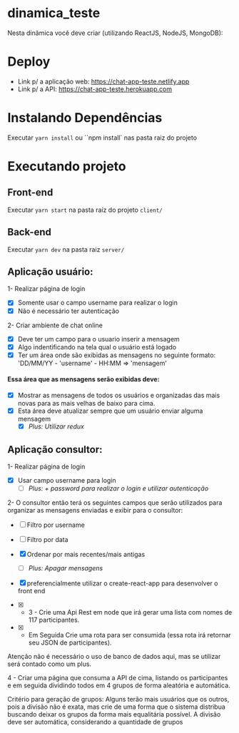 # dinamica_teste

Nesta dinâmica você deve criar (utilizando ReactJS, NodeJS, MongoDB):

# Deploy
* Link p/ a aplicação web: https://chat-app-teste.netlify.app
* Link p/ a API: https://chat-app-teste.herokuapp.com

# Instalando Dependências
Executar `yarn install` ou ``npm install` nas pasta raiz do projeto

# Executando projeto

## Front-end

Executar `yarn start` na pasta raíz do projeto `client/`

## Back-end

Executar `yarn dev` na pasta raiz `server/`

## Aplicação usuário:

1- Realizar página de login

- [x] Somente usar o campo username para realizar o login
- [x] Não é necessário ter autenticação

2- Criar ambiente de chat online

- [x] Deve ter um campo para o usuario inserir a mensagem
- [x] Algo indentificando na tela qual o usuário está logado
- [x] Ter um área onde são exibidas as mensagens no seguinte formato:
      'DD/MM/YY - 'username' - HH:MM => 'mensagem'

#### Essa área que as mensagens serão exibidas deve:

- [x] Mostrar as mensagens de todos os usuários e organizadas das mais novas para as mais velhas de baixo para cima.
- [x] Esta área deve atualizar sempre que um usuário enviar alguma mensagem
  - [x] _Plus: Utilizar redux_

## Aplicação consultor:

1- Realizar página de login

- [x] Usar campo username para login
  - [ ] _Plus: + password para realizar o login e utilizar autenticação_

2- O consultor então terá os seguintes campos que serão utilizados para organizar as mensagens enviadas e exibir para o consultor:

- [ ] Filtro por username
- [ ] Filtro por data
- [x] Ordenar por mais recentes/mais antigas
  - [ ] _Plus: Apagar mensagens_
- [x] preferencialmente utilizar o create-react-app para desenvolver o front end

- [x] - 3 - Crie uma Api Rest em node que irá gerar uma lista com nomes de 117 participantes.

- [x] - Em Seguida Crie uma rota para ser consumida (essa rota irá retornar seu JSON de participantes).

Atenção não é necessário o uso de banco de dados aqui, mas se utilizar será contado como um plus.

4 - Criar uma página que consuma a API de cima, listando os participantes e em seguida dividindo todos em 4 grupos de forma aleatória e automática.

Critério para geração de grupos: Alguns terão mais usuários que os outros, pois a divisão não é exata, mas crie de uma forma que o sistema distribua buscando deixar os grupos da forma mais equalitária possível. A divisão deve ser automática, considerando a quantidade de grupos
